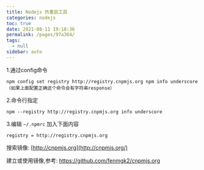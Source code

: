 ```yaml
---
title: Nodejs 热重启工具
categories: nodejs
toc: true
date: 2021-08-11 19:18:36
permalink: /pages/97a364/
tags: 
  - null
sidebar: auto
---
```


1.通过config命令

```
npm config set registry http://registry.cnpmjs.org npm info underscore （如果上面配置正确这个命令会有字符串response）
```

2.命令行指定

```
npm --registry http://registry.cnpmjs.org info underscore
```

3.编辑 `~/.npmrc` 加入下面内容

```
registry = http://registry.cnpmjs.org
```

搜索镜像: [http://cnpmjs.org](http://cnpmjs.org/)

建立或使用镜像,参考: https://github.com/fenmgk2/cnpmjs.org

